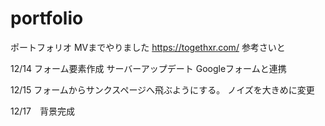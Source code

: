 # portfolio
 ポートフォリオ
MVまでやりました
https://togethxr.com/ 参考さいと

<!--  -->

12/14
フォーム要素作成
サーバーアップデート
Googleフォームと連携

<!--  -->
12/15 フォームからサンクスページへ飛ぶようにする。
ノイズを大きめに変更

<!--  -->
12/17　背景完成
